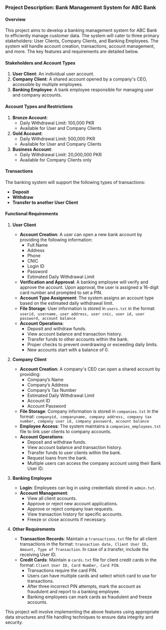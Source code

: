 ### Project Description: Bank Management System for ABC Bank

#### Overview

This project aims to develop a banking management system for ABC Bank to efficiently manage customer data. The system will cater to three primary stakeholders: User Clients, Company Clients, and Banking Employees. The system will handle account creation, transactions, account management, and more. The key features and requirements are detailed below.

#### Stakeholders and Account Types

1. **User Client**: An individual user account.
2. **Company Client**: A shared account opened by a company's CEO, accessible by multiple employees.
3. **Banking Employee**: A bank employee responsible for managing user and company accounts.

#### Account Types and Restrictions

1. **Bronze Account**: 
   - Daily Withdrawal Limit: 100,000 PKR
   - Available for User and Company Clients
2. **Gold Account**: 
   - Daily Withdrawal Limit: 500,000 PKR
   - Available for User and Company Clients
3. **Business Account**: 
   - Daily Withdrawal Limit: 20,000,000 PKR
   - Available for Company Clients only

#### Transactions

The banking system will support the following types of transactions:
- **Deposit**
- **Withdraw**
- **Transfer to another User Client**

#### Functional Requirements

1. **User Client**

   - **Account Creation**: A user can open a new bank account by providing the following information:
     - Full Name
     - Address
     - Phone
     - CNIC
     - Login ID
     - Password
     - Estimated Daily Withdrawal Limit
   - **Verification and Approval**: A banking employee will verify and approve the account. Upon approval, the user is assigned a 16-digit card number and prompted to set a PIN.
   - **Account Type Assignment**: The system assigns an account type based on the estimated daily withdrawal limit.
   - **File Storage**: User information is stored in `users.txt` in the format: `userid, username, user address, user cnic, user id, user password, account balance`
   - **Account Operations**:
     - Deposit and withdraw funds.
     - View account balance and transaction history.
     - Transfer funds to other accounts within the bank.
     - Proper checks to prevent overdrawing or exceeding daily limits.
     - New accounts start with a balance of 0.

2. **Company Client**

   - **Account Creation**: A company's CEO can open a shared account by providing:
     - Company’s Name
     - Company’s Address
     - Company’s Tax Number
     - Estimated Daily Withdrawal Limit
     - Account ID
     - Account Password
   - **File Storage**: Company information is stored in `companies.txt` in the format: `companyid, companyname, company address, company tax number, company user id, company password, account balance`
   - **Employee Access**: The system maintains a `companies_employees.txt` file to link user clients to company accounts.
   - **Account Operations**:
     - Deposit and withdraw funds.
     - View account balance and transaction history.
     - Transfer funds to user clients within the bank.
     - Request loans from the bank.
     - Multiple users can access the company account using their Bank User ID.

3. **Banking Employee**

   - **Login**: Employees can log in using credentials stored in `admin.txt`.
   - **Account Management**:
     - View all client accounts.
     - Approve or reject new account applications.
     - Approve or reject company loan requests.
     - View transaction history for specific accounts.
     - Freeze or close accounts if necessary.

4. **Other Requirements**

   - **Transaction Records**: Maintain a `transactions.txt` file for all client transactions in the format: `transaction date, Client User ID, Amount, Type of Transaction`. In case of a transfer, include the receiving User ID.
   - **Credit Cards**: Maintain a `cards.txt` file for client credit cards in the format: `Client User ID, Card Number, Card PIN`.
     - Transactions require the card PIN.
     - Users can have multiple cards and select which card to use for transactions.
     - After three incorrect PIN attempts, mark the account as fraudulent and report to a banking employee.
     - Banking employees can mark cards as fraudulent and freeze accounts. 

This project will involve implementing the above features using appropriate data structures and file handling techniques to ensure data integrity and security.
